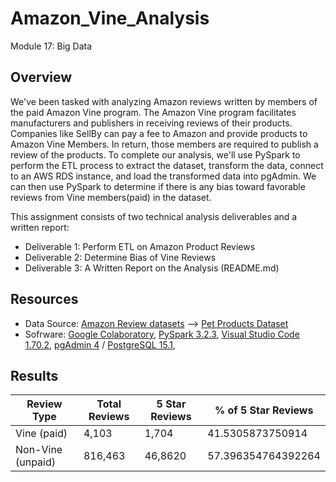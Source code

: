 # Amazon_Vine_Analysis
Module 17: Big Data

## Overview

We've been tasked with analyzing Amazon reviews written by members of the paid Amazon Vine program. The Amazon Vine program facilitates manufacturers and publishers in receiving reviews of their products. Companies like SellBy can pay a fee to Amazon and provide products to Amazon Vine Members. In return, those members are required to publish a review of the products. To complete our analysis, we'll use PySpark to perform the ETL process to extract the dataset, transform the data, connect to an AWS RDS instance, and load the transformed data into pgAdmin. We can then use PySpark to determine if there is any bias toward favorable reviews from Vine members(paid) in the dataset.

This assignment consists of two technical analysis deliverables and a written report:
- Deliverable 1: Perform ETL on Amazon Product Reviews
- Deliverable 2: Determine Bias of Vine Reviews
- Deliverable 3: A Written Report on the Analysis (README.md)

## Resources
- Data Source: [Amazon Review datasets](https://s3.amazonaws.com/amazon-reviews-pds/tsv/index.txt) --> [Pet Products Dataset](https://s3.amazonaws.com/amazon-reviews-pds/tsv/amazon_reviews_us_Pet_Products_v1_00.tsv.gz)
- Sofrware: [Google Colaboratory](https://colab.research.google.com), [PySpark 3.2.3](https://spark.apache.org/docs/3.2.3/api/python/getting_started/install.html), [Visual Studio Code 1.70.2](https://code.visualstudio.com), [pgAdmin 4](https://www.pgadmin.org/download/) / [PostgreSQL 15.1](https://www.postgresql.org/docs/current/release-15-1.html), 

## Results
Review Type       | Total Reviews | 5 Star Reviews | % of 5 Star Reviews
----------------- | ------------- | -------------- | -------------------
Vine (paid)	      | 4,103         | 1,704          | 41.5305873750914
Non-Vine (unpaid) |	816,463       | 46,8620        | 57.396354764392264